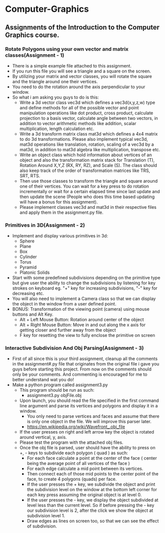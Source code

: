 # Computer-Graphics
## Assignments of the Introduction to the Computer Graphics course.

### Rotate Polygons using your own vector and matrix classes(Assignment - 1)
- There is a simple example file attached to this assignment.
- If you run this file you will see a triangle and a square on the screen.
- By utilizing your matrix and vector classes, you will rotate the square and the triangle around one their vertices.
- You need to do the rotation around the axis perpendicular to your window.
- So what i am asking you guys to do is this:
  - Write a 3d vector class vec3d which defines a vec3d(x,y,z,w) type and define methods for all of the possible vector and point manipulation operations like dot product, cross product, calculate projection to a basis vector, calculate angle between two vectors, in addition to vector arithmetic methods like addition, scalar multiplication, length calculation etc.
  - Write a 3d transform matrix class mat3d which defines a 4x4 matrix to do 3d transformations. Please also implement typical vec3d, mat3d operations like translation, rotation, scaling of a vec3d by a mat3d, in addition to mat3d algebra like multiplication, transpose etc.
  - Write an object class which hold information about vertices of an object and also the transformation matrix stack for Translation (T), Rotation Around X,Y,Z (RX, RY, RZ), and Scale (S). The class should also keep track of the order of transformation matrices like TRS, SRT, RTS.
  - Then use those classes to transform the triangle and square around one of their vertices. You can wait for a key press to do rotation incrementally or wait for a certain elapsed time since last update and then update the scene (People who does this time based updating will have a bonus for this assignment).
  - Please implement classes vec3d and mat3d in their respective files and apply them in the assignment.py file.
  
### Primitives in 3D(Assignment - 2)
- Implement and display various primitives in 3d:
  - Sphere
  - Plane
  - Box
  - Cylinder
  - Torus
  - Pyramid
  - Platonic Solids
- Start with some predefined subdivisions depending on the primitive type but give user the ability to change the subdivisions by listening for key strokes on keyboard eg. "+" key for increasing subdivisions, "-" key for decreasing etc.
- You will also need to implement a Camera class so that we can display the object in the window from a user defined point.
- BONUS: Transformation of the viewing point (camera) using mouse buttons and Alt Key.
  - Alt + Left Mouse Button: Rotation around center of the object
  - Alt + Right Mouse Button: Move in and out along the x axis for getting closer and further away from the object
  - F key for resetting the view to fully enclose the primitive on screen

### Interactive Subdivision And Obj Parsing(Assignment - 3)
- First of all since this is your third assignment, cleanup all the comments in the assignment#.py file that originates from the original file i gave you guys before starting this project. From now on the comments should only be your comments. And commenting is encouraged for me to better understand wat you do!
- Make a python program called assignment3.py
  - This program should be run as such:
    - assignment3.py objFile.obj
  - Upon launch, you should read the file specified in the first command line argument and parse its vertices and polygons and display it in a window.
    - You only need to parse vertices and faces and assume that there is only one object in the file. We will improve this parser later.
    - https://en.wikipedia.org/wiki/Wavefront_.obj_file
  - If the user presses on right and left arrow key the object is rotated around vertical, y, axis.
  - Please test the program with the attached obj files.
  - Once the obj file is parsed, user should have the ability to press on +, - keys to subdivide each polygon ( quad ) as such:
    - For each face calculate a point at the center of the face ( center being the average point of all vertices of the face )
    - For each edge calculate a mid point between its vertices.
    - Then connect each of those mid points to the center point of the face, to create 4 polygons (quads) per face.
    - If the user presses the + key, we subdivide the object and print the subdivision level on the window at the bottom left corner for each key press assuming the original object is at level 0.
    - If the user presses the - key, we display the object subdivided at level less than the current level. So if before pressing the - key our subdivision level is 2, after the click we show the object at subdivision level 1.
    - Draw edges as lines on screen too, so that we can see the effect of subdivision. 
